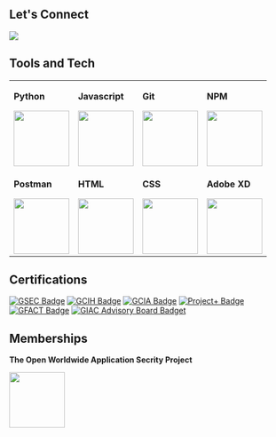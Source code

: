 ## Let's Connect
[![](https://img.shields.io/badge/linkedin-blue?&style=for-the-badge&logo=linkedin)](https://www.linkedin.com/in/alxbaker/)

## Tools and Tech
<table>
    <tr>
        <td>
            <p><strong>Python</strong></p>
            <img src="https://cdn.simpleicons.org/python" height="100"/>
        </td>
        <td>
            <p><strong>Javascript</strong></p>
            <img src="https://cdn.simpleicons.org/javascript" height="100"/>
        </td>
        <td>
            <p><strong>Git</strong></p>
            <img src="https://cdn.simpleicons.org/git" height="100"/>
        </td>
        <td>
            <p><strong>NPM</strong></p>
            <img src="https://cdn.simpleicons.org/npm" height="100"/>
        </td>
    </tr>
    <tr>
        <td>
            <p><strong>Postman</strong></p>
            <img src="https://cdn.simpleicons.org/postman" height="100"/>
        </td>
        <td>
            <p><strong>HTML</strong></p>
            <img src="https://cdn.simpleicons.org/html5" height="100"/>
        </td>
        <td>
            <p><strong>CSS</strong></p>
            <img src="https://cdn.simpleicons.org/css3" height="100"/>
        </td>
        <td>
            <p><strong>Adobe XD</strong></p>
            <img src="https://cdn.simpleicons.org/adobexd" height="100">
        </td>
    </tr>
</table>

## Certifications
[![GSEC Badge](https://img.shields.io/badge/-GSEC-lightgrey?logo=credly&style=for-the-badge)](https://www.youracclaim.com/badges/f49f713f-13bd-4898-aa41-8f52f0b4ed1a)
[![GCIH Badge](https://img.shields.io/badge/-GCIH-lightgrey?logo=credly&style=for-the-badge)](https://www.youracclaim.com/badges/0ea6ac81-eb1c-49b4-8f78-21fa2462eb23)
[![GCIA Badge](https://img.shields.io/badge/-GCIA-lightgrey?logo=credly&style=for-the-badge)](https://www.youracclaim.com/badges/04b53556-77d1-4b96-bcc5-50a32d881e0d)
[![Project+ Badge](https://img.shields.io/badge/-Project+-lightgrey?logo=credly&style=for-the-badge)](https://www.credly.com/badges/d284df62-4cc6-4c86-b270-4e3f10af2b6f)
[![GFACT Badge](https://img.shields.io/badge/-GFACT-lightgrey?logo=credly&style=for-the-badge)](https://www.credly.com/badges/f1f1f801-fd91-4cdc-9f02-86e53aee5adc)
[![GIAC Advisory Board Badget](https://img.shields.io/badge/-GIAC%20Advisory%20Board-lightgrey?logo=credly&style=for-the-badge)](https://www.youracclaim.com/badges/93270f70-a48f-40eb-8ede-841df37ad1d4)


## Memberships
<p><strong>The Open Worldwide Application Secrity Project</strong></p>
<picture>
    <source media="(prefers-color-scheme: dark)" srcset="https://cdn.simpleicons.org/owasp/white" />
    <source media="(prefers-color-scheme: light)" srcset="https://cdn.simpleicons.org/owasp"/>
    <img src="https://cdn.simpleicons.org/owasp/white" height="100"/>
</picture>

